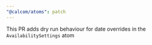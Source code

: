 ```yaml
---
"@calcom/atoms": patch
---
```


This PR adds dry run behaviour for date overrides in the `AvailabilitySettings` atom
